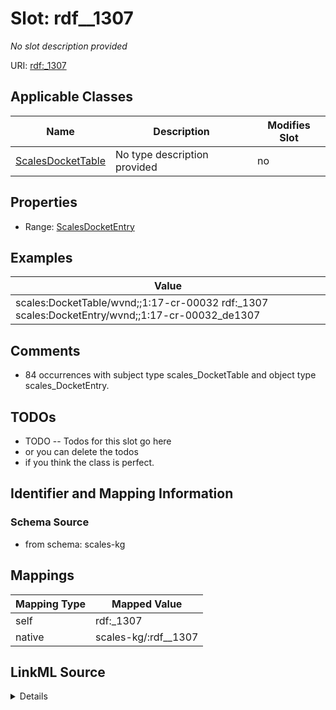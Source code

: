 

# Slot: rdf__1307


_No slot description provided_





URI: [rdf:_1307](http://www.w3.org/1999/02/22-rdf-syntax-ns#_1307)



<!-- no inheritance hierarchy -->





## Applicable Classes

| Name | Description | Modifies Slot |
| --- | --- | --- |
| [ScalesDocketTable](../classes/ScalesDocketTable.md) | No type description provided |  no  |







## Properties

* Range: [ScalesDocketEntry](../classes/ScalesDocketEntry.md)






## Examples

| Value |
| --- |
| scales:DocketTable/wvnd;;1:17-cr-00032 rdf:_1307 scales:DocketEntry/wvnd;;1:17-cr-00032_de1307 |

## Comments

* 84 occurrences with subject type scales_DocketTable and object type scales_DocketEntry.

## TODOs

* TODO -- Todos for this slot go here
* or you can delete the todos
* if you think the class is perfect.

## Identifier and Mapping Information







### Schema Source


* from schema: scales-kg




## Mappings

| Mapping Type | Mapped Value |
| ---  | ---  |
| self | rdf:_1307 |
| native | scales-kg/:rdf__1307 |




## LinkML Source

<details>
```yaml
name: rdf__1307
description: No slot description provided
todos:
- TODO -- Todos for this slot go here
- or you can delete the todos
- if you think the class is perfect.
comments:
- 84 occurrences with subject type scales_DocketTable and object type scales_DocketEntry.
examples:
- value: scales:DocketTable/wvnd;;1:17-cr-00032 rdf:_1307 scales:DocketEntry/wvnd;;1:17-cr-00032_de1307
from_schema: scales-kg
rank: 1000
slot_uri: rdf:_1307
alias: rdf__1307
domain_of:
- scales_DocketTable
range: scales_DocketEntry

```
</details>